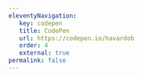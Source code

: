 ```yaml
---
eleventyNavigation:
   key: codepen
   title: CodePen
   url: https://codepen.io/havardob
   order: 4
   external: true
permalink: false
---
```


